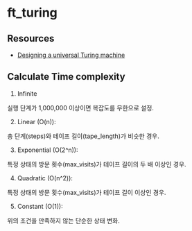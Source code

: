 # ft_turing

## Resources

- [Designing a universal Turing machine](https://ftlsid.com/Computation/Designing+a+universal+Turing+machine)

## Calculate Time complexity

1. Infinite

실행 단계가 1,000,000 이상이면 복잡도를 무한으로 설정.

2. Linear (O(n)):

총 단계(steps)와 테이프 길이(tape_length)가 비슷한 경우.

3. Exponential (O(2^n)):

특정 상태의 방문 횟수(max_visits)가 테이프 길이의 두 배 이상인 경우.

4. Quadratic (O(n^2)):

특정 상태의 방문 횟수(max_visits)가 테이프 길이 이상인 경우.

5. Constant (O(1)):

위의 조건을 만족하지 않는 단순한 상태 변화.
